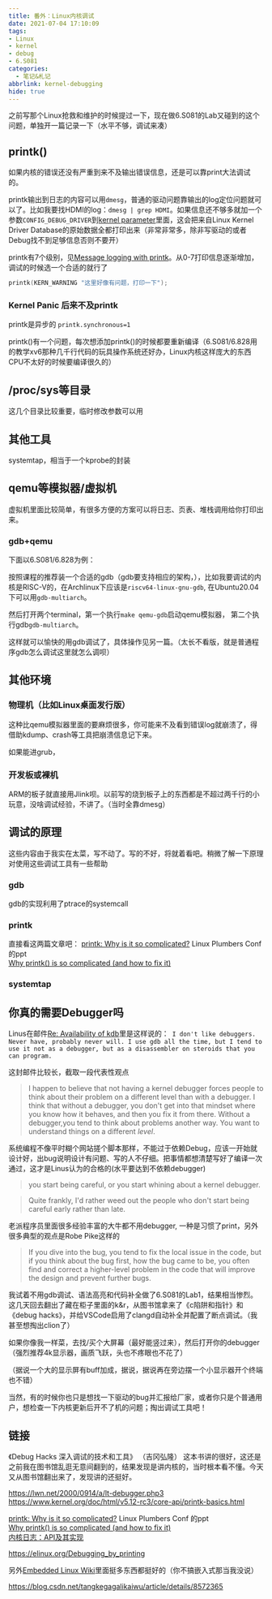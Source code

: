 ```yaml
---
title: 番外：Linux内核调试
date: 2021-07-04 17:10:09
tags:
- Linux
- kernel
- debug
- 6.S081
categories:
  - 笔记&札记
abbrlink: kernel-debugging
hide: true
---
```

之前写那个Linux抢救和维护的时候提过一下，现在做6.S081的Lab又碰到的这个问题，单独开一篇记录一下（水平不够，调试来凑）
<!-- more -->

## printk()

如果内核的错误还没有严重到来不及输出错误信息，还是可以靠print大法调试的。

printk输出到日志的内容可以用`dmesg`，普通的驱动问题靠输出的log定位问题就可以了。比如我要找HDMI的log：`dmesg | grep HDMI`。如果信息还不够多就加一个参数`CONFIG_DEBUG_DRIVER`到[kernel parameter](https://wiki.archlinux.org/title/Kernel_parameters)里面，这会把来自Linux Kernel Driver Database的原始数据全都打印出来（非常非常多，除非写驱动的或者Debug找不到足够信息否则不要开）

printk有7个级别，见[Message logging with printk](https://www.kernel.org/doc/html/v5.12-rc3/core-api/printk-basics.html)。从0-7打印信息逐渐增加，调试的时候选一个合适的就行了

```c
printk(KERN_WARNING "这里好像有问题，打印一下");
```

### Kernel Panic 后来不及printk

printk是异步的
`printk.synchronous=1`

printk()有一个问题，每次想添加printk()的时候都要重新编译（6.S081/6.828用的教学xv6那种几千行代码的玩具操作系统还好办，Linux内核这样庞大的东西CPU不太好的时候要编译很久的）

## /proc/sys等目录

这几个目录比较重要，临时修改参数可以用

## 其他工具

systemtap，相当于一个kprobe的封装

## qemu等模拟器/虚拟机

虚拟机里面比较简单，有很多方便的方案可以将日志、页表、堆栈调用给你打印出来。

### gdb+qemu

下面以6.S081/6.828为例：

按照课程的推荐装一个合适的gdb（gdb要支持相应的架构，），比如我要调试的内核是RISC-Ⅴ的，在Archlinux下应该是`riscv64-linux-gnu-gdb`, 在Ubuntu20.04下可以用`gdb-multiarch`。

然后打开两个terminal，第一个执行`make qemu-gdb`启动qemu模拟器， 第二个执行gdb`gdb-multiarch`。

这样就可以愉快的用gdb调试了，具体操作见另一篇。（太长不看版，就是普通程序gdb怎么调试这里就怎么调呗）

## 其他环境

### 物理机（比如Linux桌面发行版）

这种比qemu模拟器里面的要麻烦很多，你可能来不及看到错误log就崩溃了，得借助kdump、crash等工具把崩溃信息记下来。

如果能进grub，

### 开发板或裸机

ARM的板子就直接用Jlink呗。以前写的烧到板子上的东西都是不超过两千行的小玩意，没啥调试经验，不讲了。（当时全靠dmesg）

## 调试的原理

这些内容由于我实在太菜，写不动了。写的不好，将就着看吧。稍微了解一下原理对使用这些调试工具有一些帮助

### gdb

gdb的实现利用了ptrace的systemcall

### printk 

直接看这两篇文章吧：
[printk: Why is it so complicated?](https://www.linuxplumbersconf.org/event/4/contributions/290/attachments/276/463/lpc2019_jogness_printk.pdf) Linux Plumbers Conf 的ppt  
[Why printk() is so complicated (and how to fix it)](https://lwn.net/Articles/800946/)  

### systemtap


## 你真的需要Debugger吗

Linus在邮件[Re: Availability of kdb](https://lwn.net/2000/0914/a/lt-debugger.php3)里是这样说的：`
I don't like debuggers. Never have, probably never will. I use gdb all the
time, but I tend to use it not as a debugger, but as a disassembler on
steroids that you can program.`

这封邮件比较长，截取一段代表性观点

> I happen to believe that not having a kernel debugger forces people to think about their problem on a different level than with a debugger. I think that without a debugger, you don't get into that mindset where you know how it behaves, and then you fix it from there. Without a debugger,you tend to think about problems another way. You want to understand things on a different _level_.

系统编程不像平时糊个网站搓个脚本那样，不能过于依赖Debug，应该一开始就设计好，出bug说明设计有问题、写的人不仔细。把事情都想清楚写好了编译一次通过，这才是Linus认为的合格的(水平要达到不依赖debugger)

>you start being careful, or you start whining about a kernel debugger.

>Quite frankly, I'd rather weed out the people who don't start being
careful early rather than late. 

老派程序员里面很多经验丰富的大牛都不用debugger, 一种是习惯了print，另外很多典型的观点是Robe Pike这样的

>If you dive into the bug, you tend to fix the local issue in the code, but if you think about the bug first, how the bug came to be, you often find and correct a higher-level problem in the code that will improve the design and prevent further bugs.

我试着不用gdb调试、语法高亮和代码补全做了6.S081的Lab1，结果相当惨烈。这几天回去翻出了藏在柜子里面的k&r，从图书馆拿来了《c陷阱和指针》和《debug hacks》，并给VSCode启用了clangd自动补全并配置了断点调试。（我甚至想掏出clion了）

如果你像我一样菜，去找/买个大屏幕（最好能竖过来），然后打开你的debugger
（强烈推荐4k显示器，画质飞跃，头也不疼眼也不花了）

（据说一个大的显示屏有buff加成，据说，据说再在旁边摆一个小显示器开个终端也不错）

当然，有的时候你也只是想找一下驱动的bug并汇报给厂家，或者你只是个普通用户，想检查一下内核更新后开不了机的问题；掏出调试工具吧！

## 链接

《Debug Hacks 深入调试的技术和工具》 （吉冈弘隆） 这本书讲的很好，这还是之前我在图书馆乱逛无意间翻到的，结果发现是讲内核的，当时根本看不懂。今天又从图书馆翻出来了，发现讲的还挺好。


https://lwn.net/2000/0914/a/lt-debugger.php3  
https://www.kernel.org/doc/html/v5.12-rc3/core-api/printk-basics.html  


[printk: Why is it so complicated?](https://www.linuxplumbersconf.org/event/4/contributions/290/attachments/276/463/lpc2019_jogness_printk.pdf) Linux Plumbers Conf 的ppt  
[Why printk() is so complicated (and how to fix it)](https://lwn.net/Articles/800946/)  
[内核日志：API及其实现](https://web.archive.org/web/20120325222504/http://www.ibm.com/developerworks/cn/linux/l-kernel-logging-apis/index.html)  

https://elinux.org/Debugging_by_printing  

另外[Embedded Linux Wiki](https://elinux.org/Main_Page)里面挺多东西都挺好的（你不搞嵌入式那当我没说）

https://blog.csdn.net/tangkegagalikaiwu/article/details/8572365